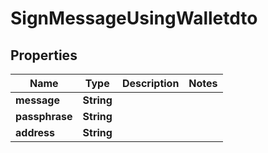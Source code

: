 

# SignMessageUsingWalletdto


## Properties

| Name | Type | Description | Notes |
|------------ | ------------- | ------------- | -------------|
|**message** | **String** |  |  |
|**passphrase** | **String** |  |  |
|**address** | **String** |  |  |



